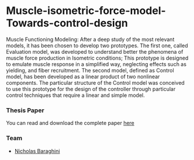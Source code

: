 # Muscle-isometric-force-model-Towards-control-design
Muscle Functioning Modeling: After a deep study of the most relevant models, it has been chosen to develop two prototypes. The first one, called Evaluation model, was developed to understand better the phenomena of muscle force production in Isometric conditions; This prototype is designed to emulate muscle response in a simplified way, neglecting effects such as yielding, and fiber recruitment. The second model, defined as Control model, has been developed as a linear product of two nonlinear components. The particular structure of the Control model was conceived to use this prototype for the design of the controller through particular control techniques that require a linear and simple model.

### Thesis Paper
You can read and download the complete paper [here](https://github.com/NicholasBaraghini/Muscle-isometric-force-model-Towards-control-design/files/7914225/Muscle.isometric.force.model.Towards.control.design__0000825055_Nicholas_Baraghini_BachelorThesis_AutomationEngineering_UNIBO_ENG.pdf)

### Team
- [Nicholas Baraghini](https://github.com/NicholasBaraghini) 
